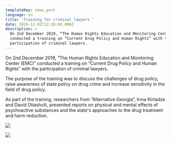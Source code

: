 ```yaml
---
templateKey: news_post
language: en
title: 'Training for criminal lawyers '
date: 2019-12-02T12:20:00.000Z
description: >
  On 2nd December 2019, “The Human Rights Education and Monitoring Center (EMC)”
  conducted a training on “Current Drug Policy and Human Rights” with the
  participation of criminal lawyers.
---
```

On 2nd December 2019, “The Human Rights Education and Monitoring Center (EMC)” conducted a training on “Current Drug Policy and Human Rights” with the participation of criminal lawyers. 

The purpose of the training was to discuss the challenges of drug policy, raise awareness of state policy on drug crime and increase sensitivity in the field of drug policy.

As part of the training, researchers from “Alternative Georgia”, Irma Kirtadze and David Otiashvili, presented reports on physical and mental effects of psychoactive substances and the state's approaches to the drug treatment and harm reduction.

<div class="image-list">

![](/media/uploads/78594545_422526641989576_6346730450983059456_n.jpg)

![](/media/uploads/77407991_2850530951646192_6980776810531258368_o.jpg)

</div>
